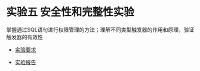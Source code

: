 # 实验五 安全性和完整性实验

掌握通过SQL语句进行权限管理的方法；理解不同类型触发器的作用和原理，验证触发器的有效性

- [实验要求](https://github.com/Charles-T-T/Database-Intro/blob/master/labs/lab5/docs/requirements.md)

- [实验报告](https://github.com/Charles-T-T/Database-Intro/blob/master/labs/lab5/docs/report.pdf)